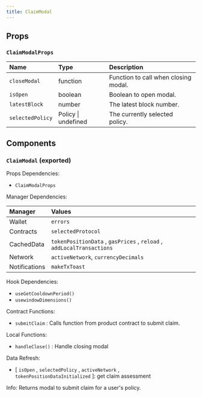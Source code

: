 ```yaml
---
title: ClaimModal
---
```


## Props

### `ClaimModalProps`

| Name | Type | Description                                                          |
| :--- | :--- | :------------------------------------------------------------------- |
| `closeModal` | function | Function to call when closing modal.
| `isOpen` | boolean | Boolean to open modal.
| `latestBlock` | number | The latest block number.
| `selectedPolicy` | Policy \| undefined | The currently selected policy.

## Components

### `ClaimModal` (exported)

Props Dependencies:

- `ClaimModalProps`

Manager Dependencies:

| Manager | Values                                                          |
| :--- | :------------------------------------------------------------------- |
| Wallet | `errors`
| Contracts | `selectedProtocol`
| CachedData | `tokenPositionData` , `gasPrices` , `reload` , `addLocalTransactions`
| Network | `activeNetwork`, `currencyDecimals`
| Notifications | `makeTxToast`

Hook Dependencies:

- `useGetCooldownPeriod()`
- `usewindowDimensions()`

Contract Functions:

- `submitClaim` : Calls function from product contract to submit claim.

Local Functions:

- `handleClose()` : Handle closing modal

Data Refresh:

- [ `isOpen` , `selectedPolicy` , `activeNetwork` , `tokenPositionDataInitialized` ]: get claim assessment

Info: Returns modal to submit claim for a user's policy.